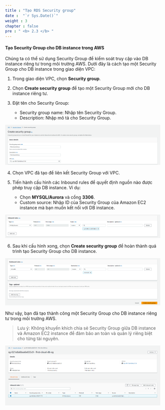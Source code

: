 ```yaml
---
title : "Tạo RDS Security group"
date :  "`r Sys.Date()`" 
weight : 3
chapter : false
pre : " <b> 2.3 </b> "
---
```


#### Tạo Security Group cho DB instance trong AWS

Chúng ta có thể sử dụng Security Group để kiểm soát truy cập vào DB instance riêng tư trong môi trường AWS. Dưới đây là cách tạo một Security Group cho DB instance trong giao diện VPC:

1. Trong giao diện VPC, chọn **Security group**.

2. Chọn **Create security group** để tạo một Security Group mới cho DB instance riêng tư.

3. Đặt tên cho Security Group:
   - Security group name: Nhập tên Security Group.
   - Description: Nhập mô tả cho Security Group.

![Create a VPC](/images/2/0001.png?featherlight=false&width=90pc)

4. Chọn VPC đã tạo để liên kết Security Group với VPC.

5. Tiến hành cấu hình các Inbound rules để quyết định nguồn nào được phép truy cập DB instance. Ví dụ:
   - Chọn **MYSQL/Aurora** và cổng **3306**.
   - Custom source: Nhập ID của Security Group của Amazon EC2 instance mà bạn muốn kết nối với DB instance.

![Create a VPC](/images/2/0002.png?featherlight=false&width=90pc)

6. Sau khi cấu hình xong, chọn **Create security group** để hoàn thành quá trình tạo Security Group cho DB instance.

![Create a VPC](/images/2/0003.png?featherlight=false&width=90pc)

Như vậy, bạn đã tạo thành công một Security Group cho DB instance riêng tư trong môi trường AWS.

> Lưu ý: Không khuyến khích chia sẻ Security Group giữa DB instance và Amazon EC2 instance để đảm bảo an toàn và quản lý riêng biệt cho từng tài nguyên.

![Create a VPC](/images/2/0004.png?featherlight=false&width=90pc)

